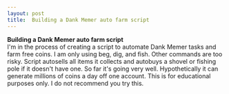 ```yaml
---
layout: post
title:  Building a Dank Memer auto farm script
---
```

**Building a Dank Memer auto farm script**\
I'm in the process of creating a script to automate Dank Memer tasks and farm free coins. I am only using beg, dig, and fish. Other commands are too risky. Script autosells all items it collects and autobuys a shovel or fishing pole if it doesn't have one. So far it's going very well. Hypothetically it can generate millions of coins a day off one account. This is for educational purposes only. I do not recommend you try this.
